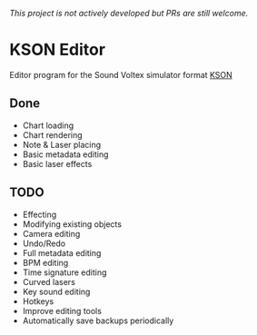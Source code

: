 *This project is not actively developed but PRs are still welcome.*

# KSON Editor
Editor program for the Sound Voltex simulator format [KSON](https://gist.github.com/m4saka/a89594a17dc9422d75e01998bcfd2722)

## Done
* Chart loading
* Chart rendering
* Note & Laser placing
* Basic metadata editing
* Basic laser effects

## TODO
* Effecting
* Modifying existing objects
* Camera editing
* Undo/Redo
* Full metadata editing
* BPM editing
* Time signature editing
* Curved lasers
* Key sound editing
* Hotkeys
* Improve editing tools
* Automatically save backups periodically